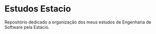 # Estudos Estacio
Repositório dedicado a organização dos meus estudos de Engenharia de Software pela Estácio.
